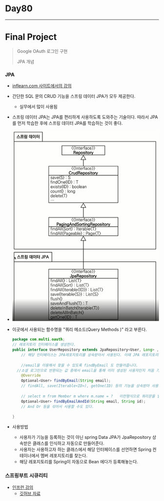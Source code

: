 # Day80

---

# Final Project

>Google OAuth 로그인 구현
>
>JPA 개념 

### JPA

- [inflearn.com 사이트에서의 강의](https://www.inflearn.com/course/%EC%8A%A4%ED%94%84%EB%A7%81-%EC%9E%85%EB%AC%B8-%EC%8A%A4%ED%94%84%EB%A7%81%EB%B6%80%ED%8A%B8/unit/49598?tab=curriculum&volume=1.00)

- 간단한 SQL 문의 CRUD 기능을 스프링 데이터 JPA가 모두 제공한다.  

  - 실무에서 많이 사용됨 

- 스프링 데이터 JPA는 JPA를 편리하게 사용하도록 도와주는 기술이다. 따라서 JPA를 먼저 학습한 후에 스프링 데이터 JPA를 학습하는 것이 좋다. 

- <img src="../images/jpa구조.png">

- 이곳에서 사용되는 함수명을 "쿼리 메소드(Query Methods )" 라고 부른다.
  
  ```java
  package com.multi.oauth;
  // 레포지토리 인터페이스를 생성한다. 
  public interface UserRepository extends JpaRepository<User, Long> , MemberRepository{
      // 해당 인터페이스는 JPA레포지토리를 상속받아서 사용된다. 이때 JPA 레포지토리 클래스에는 findByEmail 함수 외 여러가지 함수를 포함하고 있다. 
      
      //email을 이용해서 찾을 수 있도록 findByEmail 도 만들어줍니다.
  	//소셜 로그인으로 반환되는 값 중에서 email을 통해 이미 생성된 사용자인지 처음 가입한 사용자인지 판단한다.
      @Override
      Optional<User> findByEmail(String email);
      // findAll, save(Iterable<ID>), getOne(ID) 등의 기능을 상속받아 사용할 수 있다. 
      
      // select m from Member m where m.name = ?   이런형식으로 쿼리문을 날림 
      Optional<User> findByEmailAndId(String email, String id);
      // And Or 등을 섞어서 사용할 수도 있다. 
      
  }
  
  ```
  
- 사용방법

  - 사용자가 기능을 등록하는 것이 아닌 spring Data JPA가 JpaRepository 상속받은 클래스를 인식하고 자동으로 만들어준다. 
  - 사용자는 사용하고자 하는 클래스에서 해당 인터페이스를 선언하면 Spring 컨테이너에서 멤버 레포지토리를 찾는다.  
  - 해당 레포지토리를 Spring이 자동으로 Bean 에다가 등록해놓는다. 

### 스프링부트 시큐리티

- [인프런 강의](https://www.inflearn.com/course/%EC%8A%A4%ED%94%84%EB%A7%81%EB%B6%80%ED%8A%B8-%EC%8B%9C%ED%81%90%EB%A6%AC%ED%8B%B0/dashboard)
  - [깃허브 자료](https://github.com/codingspecialist/-Springboot-Security-OAuth2.0-V3)

